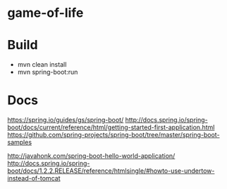 # game-of-life

Build
======
- mvn clean install
- mvn spring-boot:run

Docs
======
https://spring.io/guides/gs/spring-boot/
http://docs.spring.io/spring-boot/docs/current/reference/html/getting-started-first-application.html
https://github.com/spring-projects/spring-boot/tree/master/spring-boot-samples

http://javahonk.com/spring-boot-hello-world-application/
http://docs.spring.io/spring-boot/docs/1.2.2.RELEASE/reference/htmlsingle/#howto-use-undertow-instead-of-tomcat

